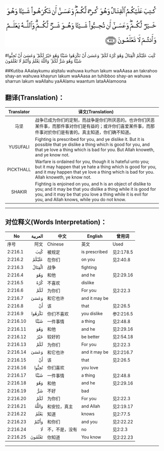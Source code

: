 ![002:216](images/002_216.gif)

#كُتِبَ عَلَيْكُمُ الْقِتَالُ وَهُوَ كُرْهٌ لَكُمْ ۖ وَعَسَىٰ أَنْ تَكْرَهُوا شَيْئًا وَهُوَ خَيْرٌ لَكُمْ ۖ وَعَسَىٰ أَنْ تُحِبُّوا شَيْئًا وَهُوَ شَرٌّ لَكُمْ ۗ وَاللَّهُ يَعْلَمُ وَأَنْتُمْ لَا تَعْلَمُونَ 

##Kutiba AAalaykumu alqitalu wahuwa kurhun lakum waAAasa an takrahoo shay-an wahuwa khayrun lakum waAAasa an tuhibboo shay-an wahuwa sharrun lakum waAllahu yaAAlamu waantum lataAAlamoona 

## 翻译(Translation)：

| Translator | 译文(Translation)                                            |
| :--------: | ------------------------------------------------------------ |
|    马坚    | 战争已成为你们的定制，而战争是你们所厌恶的。也许你们厌恶某件事，而那件事对你们是有益的；或许你们喜爱某件事，而那件事对於你们是有害的。真主知道，你们确不知道。 |
|  YUSUFALI  | Fighting is prescribed for you, and ye dislike it. But it is possible that ye dislike a thing which is good for you, and that ye love a thing which is bad for you. But Allah knoweth, and ye know not. |
| PICKTHALL  | Warfare is ordained for you, though it is hateful unto you; but it may happen that ye hate a thing which is good for you, and it may happen that ye love a thing which is bad for you. Allah knoweth, ye know not. |
|   SHAKIR   | Fighting is enjoined on you, and h is an object of dislike to you; and it may be that you dislike a thing while it is good for you, and it may be that you love a thing while it is evil for you, and Allah knows, while you do not know. |

---

## 对位释义(Words Interpretation)：

| No   | العربية | 中文    | English | 曾用词 |
| ---- | ------: | ------- | ------- | ------ |
| 序号 |    阿文 | Chinese | 英文    | Used   |
| 2:216.1  | كُتِبَ    | 被规定         | is prescribed | 见2:178.5 |
| 2:216.2  | عَلَيْكُمُ  | 在你们         | on you        | 见2:40.8  |
| 2:216.3  | الْقِتَالُ | 战争           | fighting      |           |
| 2:216.4  | وَهُوَ    | 和他           | and he        | 见2:29.16 |
| 2:216.5  | كُرْهٌ    | 不喜欢         | dislike       |           |
| 2:216.6  | لَكُمْ    | 为你们         | For you       | 见2:22.3  |
| 2:216.7  | وَعَسَىٰ   | 和它也许       | and it may be |           |
| 2:216.8  | أَنْ     | 该             | that          | 见2:26.5  |
| 2:216.9  | تَكْرَهُوا | 你们不喜欢     | you dislike   | 参2:216.5 |
| 2:216.10 | شَيْئًا   | 一件事情       | a thing       | 见2:48.8  |
| 2:216.11 | وَهُوَ    | 和他           | and he        | 见2:29.16 |
| 2:216.12 | خَيْرٌ    | 较好的         | be better     | 见2:54.18 |
| 2:216.13 | لَكُمْ    | 为你们         | For you       | 见2:22.3  |
| 2:216.14 | وَعَسَىٰ   | 和它也许       | and it may be | 见2:216.7 |
| 2:216.15 | أَنْ     | 该             | that          | 见2:26.5  |
| 2:216.16 | تُحِبُّوا  | 你们喜欢       | you love      |           |
| 2:216.17 | شَيْئًا   | 一件事情       | a thing       | 见2:48.8  |
| 2:216.18 | وَهُوَ    | 和他           | and he        | 见2:29.16 |
| 2:216.19 | شَرٌّ     | 不好           | bad        |           |
| 2:216.20 | لَكُمْ    | 为你们         | For you       | 见2:22.3  |
| 2:216.21 | وَاللَّهُ  | 和安拉，真主   | and Allah     | 见2:19.17 |
| 2:216.22 | يَعْلَمُ   | 知道           | knows         | 见2:77.5  |
| 2:216.23 | وَأَنْتُمْ  | 和你们         | and you       | 见2:22.22 |
| 2:216.24 | لَا     | 不，不是，没有 | no            | 见2:2.3   |
| 2:216.25 | تَعْلَمُونَ | 你知道         | You know      | 见2:22.23 |

---
